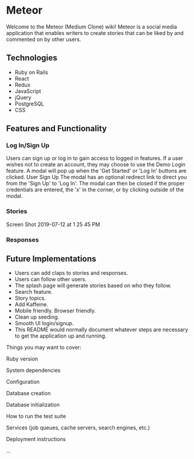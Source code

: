 # Meteor
Welcome to the Meteor (Medium Clone) wiki! Meteor is a social media application that enables writers to create stories that can be liked by and commented on by other users.

## Technologies
* Ruby on Rails
* React
* Redux
* JavaScript
* jQuery
* PostgreSQL
* CSS

## Features and Functionality
### Log In/Sign Up
Users can sign up or log in to gain access to logged in features. If a user wishes not to create an account, they may choose to use the Demo Login feature. A modal will pop up when the 'Get Started' or 'Log In' buttons are clicked. User Sign Up The modal has an optional redirect link to direct you from the 'Sign Up' to 'Log In'. The modal can then be closed if the proper credentials are entered, the 'x' in the corner, or by clicking outside of the modal.

### Stories
Screen Shot 2019-07-12 at 1 25 45 PM

### Responses

## Future Implementations
* Users can add claps to stories and responses.
* Users can follow other users.
* The splash page will generate stories based on who they follow.
* Search feature.
* Story topics.
* Add Kaffeine.
* Mobile friendly. Browser friendly.
* Clean up seeding.
* Smooth UI login/signup.
* This README would normally document whatever steps are necessary to get the application up and running.

Things you may want to cover:

Ruby version

System dependencies

Configuration

Database creation

Database initialization

How to run the test suite

Services (job queues, cache servers, search engines, etc.)

Deployment instructions

...
